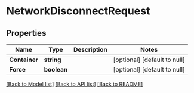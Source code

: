 # NetworkDisconnectRequest

## Properties
Name | Type | Description | Notes
------------ | ------------- | ------------- | -------------
**Container** | **string** |  | [optional] [default to null]
**Force** | **boolean** |  | [optional] [default to null]

[[Back to Model list]](../README.md#documentation-for-models) [[Back to API list]](../README.md#documentation-for-api-endpoints) [[Back to README]](../README.md)


